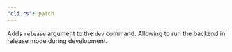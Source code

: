 ```yaml
---
"cli.rs": patch
---
```


Adds `release` argument to the `dev` command. Allowing to run the backend in release mode during development.

